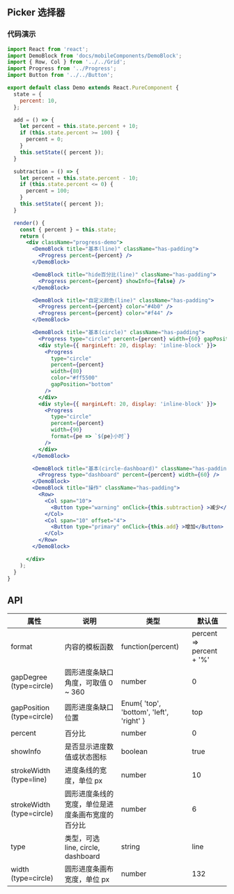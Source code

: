 ## Picker 选择器

### 代码演示
```jsx
import React from 'react';
import DemoBlock from 'docs/mobileComponents/DemoBlock';
import { Row, Col } from '../../Grid';
import Progress from '../Progress';
import Button from '../../Button';

export default class Demo extends React.PureComponent {
  state = {
    percent: 10,
  };

  add = () => {
    let percent = this.state.percent + 10;
    if (this.state.percent >= 100) {
      percent = 0;
    }
    this.setState({ percent });
  }

  subtraction = () => {
    let percent = this.state.percent - 10;
    if (this.state.percent <= 0) {
      percent = 100;
    }
    this.setState({ percent });
  }

  render() {
    const { percent } = this.state;
    return (
      <div className="progress-demo">
        <DemoBlock title="基本(line)" className="has-padding">
          <Progress percent={percent} />
        </DemoBlock>

        <DemoBlock title="hide百分比(line)" className="has-padding">
          <Progress percent={percent} showInfo={false} />
        </DemoBlock>

        <DemoBlock title="自定义颜色(line)" className="has-padding">
          <Progress percent={percent} color="#4b0" />
          <Progress percent={percent} color="#f44" />
        </DemoBlock>

        <DemoBlock title="基本(circle)" className="has-padding">
          <Progress type="circle" percent={percent} width={60} gapPosition="left" />
          <div style={{ marginLeft: 20, display: 'inline-block' }}>
            <Progress
              type="circle"
              percent={percent}
              width={80}
              color="#ff5500"
              gapPosition="bottom"
            />
          </div>
          <div style={{ marginLeft: 20, display: 'inline-block' }}>
            <Progress
              type="circle"
              percent={percent}
              width={90}
              format={pe => `${pe}小时`}
            />
          </div>
        </DemoBlock>

        <DemoBlock title="基本(circle-dashboard)" className="has-padding">
          <Progress type="dashboard" percent={percent} width={60} />
        </DemoBlock>
        <DemoBlock title="操作" className="has-padding">
          <Row>
            <Col span="10">
              <Button type="warning" onClick={this.subtraction} >减少</Button>
            </Col>
            <Col span="10" offset="4">
              <Button type="primary" onClick={this.add} >增加</Button>
            </Col>
          </Row>
        </DemoBlock>

      </div>
    );
  }
}

```
## API

| 属性 | 说明 | 类型 | 默认值 |
| --- | --- | --- | --- |
| format | 内容的模板函数 | function(percent) | percent => percent + '%' |
| gapDegree (type=circle) | 圆形进度条缺口角度，可取值 0 ~ 360 | number | 0 |
| gapPosition (type=circle) | 圆形进度条缺口位置 | Enum{ 'top', 'bottom', 'left', 'right' } | top |
| percent | 百分比 | number | 0 |
| showInfo | 是否显示进度数值或状态图标 | boolean | true |
| strokeWidth (type=line) | 进度条线的宽度，单位 px | number | 10 |
| strokeWidth (type=circle) | 圆形进度条线的宽度，单位是进度条画布宽度的百分比 | number | 6 |
| type | 类型，可选 line, circle, dashboard | string | line |
| width (type=circle) | 圆形进度条画布宽度，单位 px | number | 132 |
